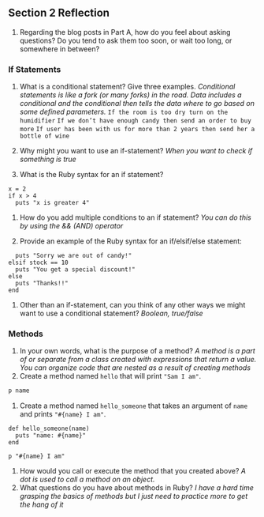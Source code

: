 ## Section 2 Reflection

1. Regarding the blog posts in Part A, how do you feel about asking questions? Do you tend to ask them too soon, or wait too long, or somewhere in between?

### If Statements

1. What is a conditional statement? Give three examples.
*Conditional statements is like a fork (or many forks) in the road. Data includes a conditional and the conditional then tells the data where to go based on some defined parameters.*
`If the room is too dry turn on the humidifier`
`If we don’t have enough candy then send an order to buy more`
`If user has been with us for more than 2 years then send her a bottle of wine`

1. Why might you want to use an if-statement?
*When you want to check if something is true*

1. What is the Ruby syntax for an if statement?
```
x = 2
if x > 4
  puts "x is greater 4"
```

1. How do you add multiple conditions to an if statement?
*You can do this by using the && (AND) operator*

1. Provide an example of the Ruby syntax for an if/elsif/else statement:
```if candy < 1
  puts "Sorry we are out of candy!"
elsif stock == 10
  puts "You get a special discount!"
else
  puts "Thanks!!"
end
```

1. Other than an if-statement, can you think of any other ways we might want to use a conditional statement?
*Boolean, true/false*

### Methods

1. In your own words, what is the purpose of a method?
*A method is a part of or separate from a class created with expressions that return a value. You can organize code that are nested as a result of creating methods*
1. Create a method named `hello` that will print `"Sam I am"`.
```def say_hello(name = Sam I am)
p name
```
1. Create a method named `hello_someone` that takes an argument of `name` and prints `"#{name} I am"`.
```
def hello_someone(name)
  puts "name: #{name}"
end

p "#{name} I am"

```
1. How would you call or execute the method that you created above?
*A dot is used to call a method on an object.*
1. What questions do you have about methods in Ruby?
*I have a hard time grasping the basics of methods but I just need to practice more to get the hang of it*
